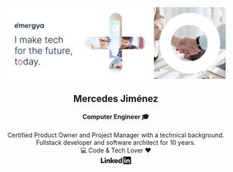 <img src="https://github.com/mmjimenez86/mmjimenez86/blob/main/header.jpg?raw=true">

## <div align="center">Mercedes Jiménez</div>
#### <div align="center">Computer Engineer 🎓</div>

<div align="center">Certified Product Owner and Project Manager with a technical background. </div>
<div align="center">Fullstack developer and software architect for 10 years.</div>
<div align="center">💻 Code & Tech Lover ❤️</div>

<div align="center">
    <a href="https://www.linkedin.com/in/mercedes-jimenez-romero/" target="blank" alt="LinkedIn">
        <img src="https://github.com/mmjimenez86/mmjimenez86/blob/main/linkedin.png?raw=true"/>
    </a>
</div>


